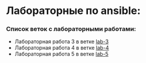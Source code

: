#  Лабораторные по ansible:

<h3>Список веток с лабораторными работами:</h3>

+ Лабораторная работа 3 в ветке [lab-3](https://github.com/Dmitry-Koz/ansible_lab/tree/lab-3)
+ Лабораторная работа 4 в ветке [lab-4](https://github.com/Dmitry-Koz/ansible_lab/tree/lab-4)
+ Лабораторная работа 5 в ветке [lab-5](https://github.com/Dmitry-Koz/ansible_lab/tree/lab-5)

